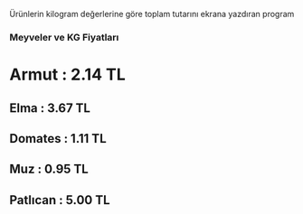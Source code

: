 Ürünlerin kilogram değerlerine göre toplam tutarını ekrana yazdıran program

<h3>Meyveler ve KG Fiyatları</h3>
<h1>Armut    : 2.14 TL </h1>
<h2>Elma     : 3.67 TL</h2>
<h2>Domates  : 1.11 TL</h2>
<h2>Muz      : 0.95 TL</h2>
<h2>Patlıcan : 5.00 TL</h2>


